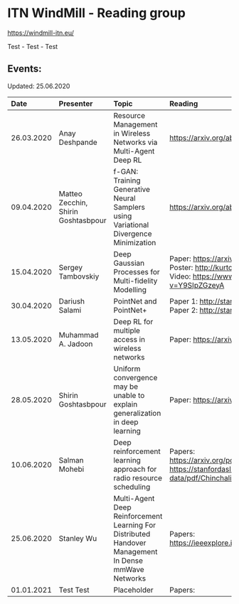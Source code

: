 # ITN WindMill - Reading group
https://windmill-itn.eu/

Test - Test - Test

## Events:
Updated: 25.06.2020

| Date	     | Presenter    | Topic	                 | Reading	    | Supplement | 
|:-----------|:-------------|:-----------------------|:-------------|:-----------|
| 26.03.2020 | Anay Deshpande  | Resource Management in Wireless Networks via Multi-Agent Deep RL| https://arxiv.org/abs/2002.06215v1 |
| 09.04.2020 | Matteo Zecchin, <br /> Shirin Goshtasbpour   | f-GAN: Training Generative Neural Samplers using Variational Divergence Minimization | https://arxiv.org/abs/1606.00709v1 | Prsentation: https://github.com/SergiusMath/itn-windmill-reading-group/blob/master/reports/GANsShirin%26Matteo.pdf
| 15.04.2020 | Sergey Tambovskiy   | Deep Gaussian Processes for Multi-fidelity Modelling | Paper: https://arxiv.org/abs/1903.07320v1 <br /> Poster: http://kurtcutajar.com/pres/bdl_poster.pdf <br /> Video: https://www.youtube.com/watch?v=Y9SIpZGzeyA | Seminar recording: https://youtu.be/_oDss7vsraE |
| 30.04.2020 | Dariush Salami   | PointNet and PointNet+ | Paper 1: http://stanford.edu/~rqi/pointnet/ <br /> Paper 2: http://stanford.edu/~rqi/pointnet2/ | | 
| 13.05.2020 | Muhammad A. Jadoon   | Deep RL for multiple access in wireless networks | Paper: https://arxiv.org/pdf/1704.02613.pdf/ | Presentation: https://github.com/SergiusMath/itn-windmill-reading-group/blob/master/reports/RL_MAC_Muhammad_130520.pdf | 
| 28.05.2020 | Shirin Goshtasbpour | Uniform convergence may be unable to explain generalization in deep learning | Paper: https://arxiv.org/abs/1902.04742 | Presentation: https://github.com/SergiusMath/itn-windmill-reading-group/blob/master/reports/uniformConvergenceSG.pdf | 
| 10.06.2020 | Salman Mohebi | Deep reinforcement learning approach for radio resource scheduling | Papers:  <br /> https://arxiv.org/pdf/2003.11003.pdf  <br />  https://stanfordasl.github.io/wp-content/papercite-data/pdf/Chinchali.ea.AAAI18.pdf | Presentation: https://github.com/SergiusMath/itn-windmill-reading-group/blob/master/reports/RadioResourceSchedulingWithDRL_SalmanMohebi.pdf |
| 25.06.2020 | Stanley Wu | Multi-Agent Deep Reinforcement Learning For Distributed Handover Management In Dense mmWave Networks | Papers: https://ieeexplore.ieee.org/abstract/document/9052936 <br /> | Presentation: https://bit.ly/2CIWR4L  |
| 01.01.2021 | Test Test | Placeholder | Papers: <br /> | Presentation:   |
